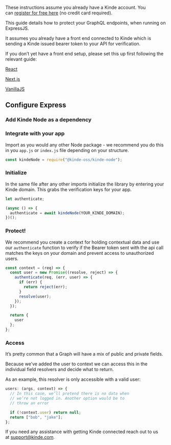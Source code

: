 
These instructions assume you already have a Kinde account. You can [register for free here](https://app.kinde.com/register) (no credit card required).

This guide details how to protect your GraphQL endpoints, when running on ExpressJS.

It assumes you already have a front end connected to Kinde which is sending a Kinde issued bearer token to your API for verification.

If you don’t yet have a front end setup, please set this up first following the relevant guide:

[React](/developer-tools/sdks/frontend/react-sdk/)

[Next.js](/developer-tools/sdks/backend/nextjs-sdk/)

[VanillaJS](/developer-tools/sdks/frontend/javascript-sdk/)

## **Configure Express**

### **Add Kinde Node as a dependency**

<PackageManagers pkg="@kinde-oss/kinde-node" />

### **Integrate with your app**

Import as you would any other Node package - we recommend you do this in you `app.js` or `index.js` file depending on your structure.

```jsx
const kindeNode = require("@kinde-oss/kinde-node");
```

### **Initialize**

In the same file after any other imports initialize the library by entering your Kinde domain. This grabs the verification keys for your app.

```jsx
let authenticate;

(async () => {
  authenticate = await kindeNode(YOUR_KINDE_DOMAIN);
})();
```

### **Protect!**

We recommend you create a context for holding contextual data and use our `authenticate` function to verify if the Bearer token sent with the api call matches the keys on your domain and prevent access to unauthorized users.

```jsx
const context = (req) => {
  const user = new Promise((resolve, reject) => {
    authenticate(req, (err, user) => {
      if (err) {
        return reject(err);
      }
      resolve(user);
    });
  });

  return {
    user
  };
};
```

### **Access**

It’s pretty common that a Graph will have a mix of public and private fields.

Because we’ve added the user to context we can access this in the individual field resolvers and decide what to return.

As an example, this resolver is only accessible with a valid user:

```jsx
users: (args, context) => {
  // In this case, we’ll pretend there is no data when
  // we’re not logged in. Another option would be to
  // throw an error

  if (!context.user) return null;
  return ["bob", "jake"];
};
```

If you need any assistance with getting Kinde connected reach out to us at [support@kinde.com](mailto:support@kinde.com).
